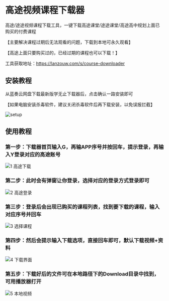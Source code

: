 # 高途视频课程下载器

高途/途途视频课程下载工具，一键下载高途课堂/途途课堂/高途高中规划上面已购买的付费课程

【主要解决课程过期后无法观看的问题，下载到本地可永久观看】

【高途上面只要购买过的，已经过期的课程也可以下载！】

工具获取地址：https://lanzouw.com/s/course-downloader

## 安装教程
从蓝奏云网盘下载最新版学无止下载器后，点击确认一路安装即可

【如果电脑安装杀毒软件，建议关闭杀毒软件后再下载安装，以免误报拦截】

![setup](https://github.com/PyJun/xuelang_downlaoder/assets/39453044/32134058-2a36-4966-a519-1d4d82b2c347)


## 使用教程
### 第一步：下载器首页输入G，再输APP序号并按回车，提示登录，再输入Y登录对应的高途账号
![1  高途下载](https://github.com/PyJun/xuelang_downlaoder/assets/39453044/20e4e95e-44d7-4d02-b8da-cf1333663ea3)
### 第二步：此时会有弹窗让你登录，选择对应的登录方式登录即可
![2  高途登录](https://github.com/PyJun/xuelang_downlaoder/assets/39453044/4a6888a8-0b47-4eca-8867-305372db7bc7)
### 第三步：登录后会出现已购买的课程列表，找到要下载的课程，输入对应序号并回车
![3  选择课程](https://github.com/PyJun/xuelang_downlaoder/assets/39453044/491544e0-345b-4cc3-996c-25786cca5f8c)
### 第四步：然后会提示输入下载选项，直接回车即可，默认下载视频+资料
![4  下载界面](https://github.com/PyJun/xuelang_downlaoder/assets/39453044/cbe026bb-69aa-414c-8380-1143ccabf9bc)
### 第五步：下载好后的文件可在本地路径下的Download目录中找到，可用播放器打开
![5  本地视频](https://github.com/PyJun/xuelang_downlaoder/assets/39453044/4b2c47ba-2316-4cbd-8636-ff57ac62127d)
